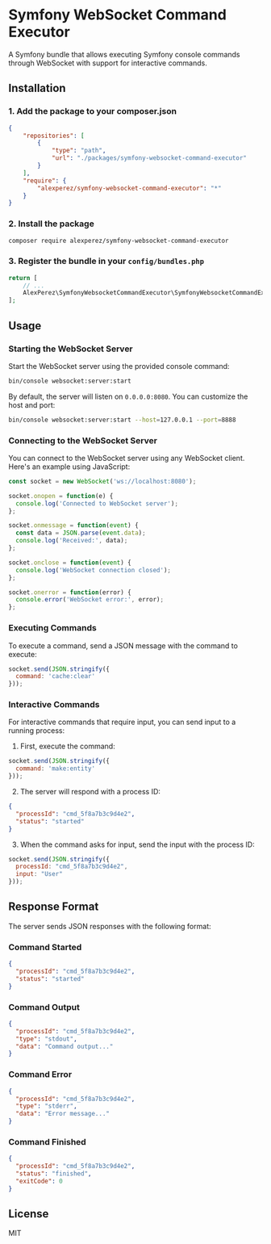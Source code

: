 # Symfony WebSocket Command Executor

A Symfony bundle that allows executing Symfony console commands through WebSocket with support for interactive commands.

## Installation

### 1. Add the package to your composer.json

```json
{
    "repositories": [
        {
            "type": "path",
            "url": "./packages/symfony-websocket-command-executor"
        }
    ],
    "require": {
        "alexperez/symfony-websocket-command-executor": "*"
    }
}
```

### 2. Install the package

```bash
composer require alexperez/symfony-websocket-command-executor
```

### 3. Register the bundle in your `config/bundles.php`

```php
return [
    // ...
    AlexPerez\SymfonyWebsocketCommandExecutor\SymfonyWebsocketCommandExecutorBundle::class => ['all' => true],
];
```

## Usage

### Starting the WebSocket Server

Start the WebSocket server using the provided console command:

```bash
bin/console websocket:server:start
```

By default, the server will listen on `0.0.0.0:8080`. You can customize the host and port:

```bash
bin/console websocket:server:start --host=127.0.0.1 --port=8888
```

### Connecting to the WebSocket Server

You can connect to the WebSocket server using any WebSocket client. Here's an example using JavaScript:

```javascript
const socket = new WebSocket('ws://localhost:8080');

socket.onopen = function(e) {
  console.log('Connected to WebSocket server');
};

socket.onmessage = function(event) {
  const data = JSON.parse(event.data);
  console.log('Received:', data);
};

socket.onclose = function(event) {
  console.log('WebSocket connection closed');
};

socket.onerror = function(error) {
  console.error('WebSocket error:', error);
};
```

### Executing Commands

To execute a command, send a JSON message with the command to execute:

```javascript
socket.send(JSON.stringify({
  command: 'cache:clear'
}));
```

### Interactive Commands

For interactive commands that require input, you can send input to a running process:

1. First, execute the command:

```javascript
socket.send(JSON.stringify({
  command: 'make:entity'
}));
```

2. The server will respond with a process ID:

```json
{
  "processId": "cmd_5f8a7b3c9d4e2",
  "status": "started"
}
```

3. When the command asks for input, send the input with the process ID:

```javascript
socket.send(JSON.stringify({
  processId: "cmd_5f8a7b3c9d4e2",
  input: "User"
}));
```

## Response Format

The server sends JSON responses with the following format:

### Command Started

```json
{
  "processId": "cmd_5f8a7b3c9d4e2",
  "status": "started"
}
```

### Command Output

```json
{
  "processId": "cmd_5f8a7b3c9d4e2",
  "type": "stdout",
  "data": "Command output..."
}
```

### Command Error

```json
{
  "processId": "cmd_5f8a7b3c9d4e2",
  "type": "stderr",
  "data": "Error message..."
}
```

### Command Finished

```json
{
  "processId": "cmd_5f8a7b3c9d4e2",
  "status": "finished",
  "exitCode": 0
}
```

## License

MIT